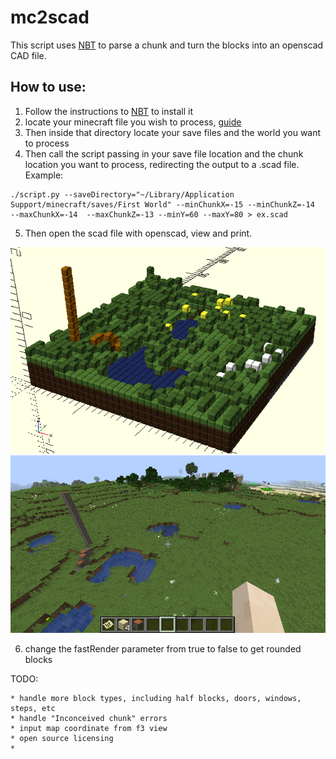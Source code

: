 # mc2scad
This script uses [NBT](https://github.com/twoolie/NBT) to parse a chunk and turn the blocks into an openscad CAD file.


## How to use:
  1. Follow the instructions to [NBT](https://github.com/twoolie/NBT) to install it
  2. locate your minecraft file you wish to process, [guide](https://help.mojang.com/customer/portal/articles/1480874-where-are-minecraft-files-stored-)
  3.  Then inside that directory locate your save files and the world you want to process
  4.  Then call the script passing in your save file location and the chunk location you want to process, redirecting the output to a .scad file.  Example:

    ./script.py --saveDirectory="~/Library/Application Support/minecraft/saves/First World" --minChunkX=-15 --minChunkZ=-14  --maxChunkX=-14  --maxChunkZ=-13 --minY=60 --maxY=80 > ex.scad

  5.  Then open the scad file with openscad, view and print.

  ![sample image from openscad](https://github.com/t-foster/mc2scad/blob/master/ScreenShotSample.png)
  ![original area from minecraft](https://github.com/t-foster/mc2scad/blob/master/MinecraftView.png)

  6.  change the fastRender parameter from true to false to get rounded blocks

  TODO:

    * handle more block types, including half blocks, doors, windows, steps, etc
    * handle "Inconceived chunk" errors
    * input map coordinate from f3 view
    * open source licensing
    * 